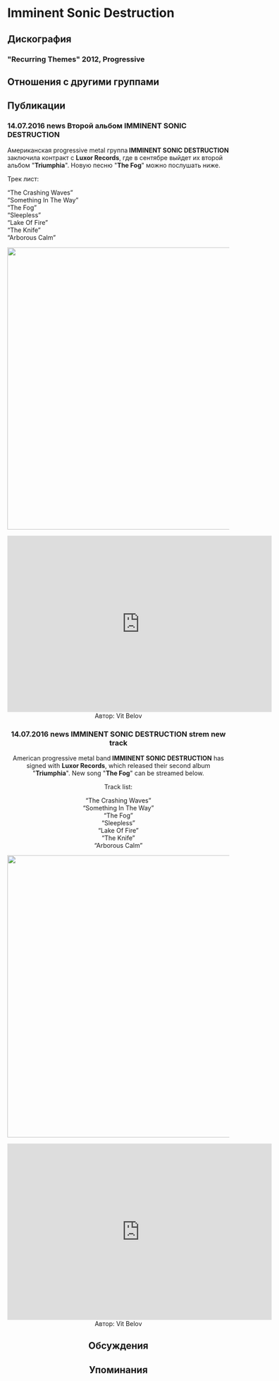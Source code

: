 # Imminent Sonic Destruction



## Дискография

### "Recurring Themes" 2012, Progressive




## Отношения с другими группами


## Публикации

### 14.07.2016 news Второй альбом IMMINENT SONIC DESTRUCTION

<p>Американская progressive metal группа<strong> IMMINENT SONIC DESTRUCTION</strong> заключила контракт с <strong>Luxor Records</strong>, где в сентябре выйдет их второй альбом "<strong>Triumphia</strong>". Новую песню "<strong>The Fog</strong>" можно послушать ниже. </p><p>Трек лист:</p><p>“The Crashing Waves”<br>“Something In The Way”<br>“The Fog”<br>“Sleepless”<br>“Lake Of Fire”<br>“The Knife”<br>“Arborous Calm”</p><p><center><img width="640" height="640" src="/images/news_rus/2016.07/29592.jpg" border="0"></p><p><center><iframe width="600" height="400" src="https://www.youtube.com/embed/cYGW17WvVm0" frameborder="0" allowfullscreen></iframe>
Автор: Vit Belov

### 14.07.2016 news IMMINENT SONIC DESTRUCTION strem new track

<p>American progressive metal band<strong> IMMINENT SONIC DESTRUCTION</strong> has signed with <strong>Luxor Records</strong>, which released their second album "<strong>Triumphia</strong>". New song "<strong>The Fog</strong>" can be streamed below.</p><p>Track list:</p><p>“The Crashing Waves”<br>“Something In The Way”<br>“The Fog”<br>“Sleepless”<br>“Lake Of Fire”<br>“The Knife”<br>“Arborous Calm”</p><p><center><img width="640" height="640" src="/images/news_rus/2016.07/29592.jpg" border="0"><p></p><p><center><iframe width="600" height="400" src="https://www.youtube.com/embed/cYGW17WvVm0" frameborder="0" allowfullscreen=""></iframe></center></center>
Автор: Vit Belov


## Обсуждения


## Упоминания

